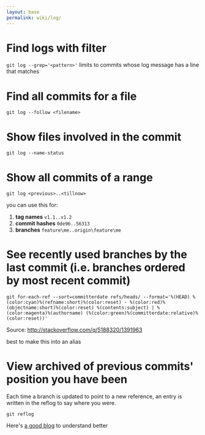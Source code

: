 ```yaml
---
layout: base
permalink: wiki/log/
---
```


# Find logs with filter
```git log --grep='<pattern>'```
limits to commits whose log message has a line that matches <pattern>

# Find all commits for a file

```git log --follow <filename>```

# Show files involved in the commit

```git log --name-status```

# Show all commits of a range

```git log <previous>..<tillnow>```

you can use this for:

1. **tag names** `v1.1..v1.2`
2. **commit hashes** `0de96..56313`
3. **branches** `feature\me..origin\feature\me`

# See recently used branches by the last commit (i.e. branches ordered by most recent commit)
`git for-each-ref --sort=committerdate refs/heads/ --format='%(HEAD) %(color:cyan)%(refname:short)%(color:reset) - %(color:red)%(objectname:short)%(color:reset) %(contents:subject) | %(color:magenta)%(authorname) (%(color:green)%(committerdate:relative)%(color:reset))'`

Source: http://stackoverflow.com/q/5188320/1391963

best to make this into an alias

# View archived of previous commits' position you have been
Each time a branch is updated to point to a new reference, an entry is written in the reflog to say where you were.

`git reflog`

Here's [a good blog](http://alblue.bandlem.com/2011/05/git-tip-of-week-reflogs.html) to understand better

